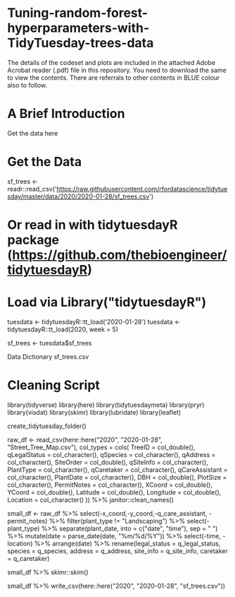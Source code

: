 # Tuning-random-forest-hyperparameters-with-TidyTuesday-trees-data
The details of the codeset and plots are included in the attached Adobe Acrobat reader (.pdf) file in this repository. 
You need to download the same to view the contents. There are referrals to other contents in BLUE colour also to follow.

A Brief Introduction
=====================

Get the data here

# Get the Data

sf_trees <- readr::read_csv('https://raw.githubusercontent.com/rfordatascience/tidytuesday/master/data/2020/2020-01-28/sf_trees.csv')

# Or read in with tidytuesdayR package (https://github.com/thebioengineer/tidytuesdayR)

# Load via Library("tidytuesdayR")

tuesdata <- tidytuesdayR::tt_load('2020-01-28') 
tuesdata <- tidytuesdayR::tt_load(2020, week = 5)


sf_trees <- tuesdata$sf_trees

Data Dictionary
sf_trees.csv


Cleaning Script
=================

library(tidyverse)
library(here)
library(tidytuesdaymeta)
library(pryr)
library(visdat)
library(skimr)
library(lubridate)
library(leaflet)

create_tidytuesday_folder()

raw_df <- read_csv(here::here("2020", "2020-01-28", "Street_Tree_Map.csv"),
                   col_types = 
                   cols(
                     TreeID = col_double(),
                     qLegalStatus = col_character(),
                     qSpecies = col_character(),
                     qAddress = col_character(),
                     SiteOrder = col_double(),
                     qSiteInfo = col_character(),
                     PlantType = col_character(),
                     qCaretaker = col_character(),
                     qCareAssistant = col_character(),
                     PlantDate = col_character(),
                     DBH = col_double(),
                     PlotSize = col_character(),
                     PermitNotes = col_character(),
                     XCoord = col_double(),
                     YCoord = col_double(),
                     Latitude = col_double(),
                     Longitude = col_double(),
                     Location = col_character()
                   )) %>% 
  janitor::clean_names()

small_df <- raw_df %>% 
  select(-x_coord,-y_coord,-q_care_assistant, -permit_notes) %>% 
  filter(plant_type != "Landscaping") %>% 
  select(-plant_type) %>% 
  separate(plant_date, into = c("date", "time"), sep = " ") %>% 
  mutate(date = parse_date(date, "%m/%d/%Y")) %>% 
  select(-time, -location) %>% 
  arrange(date) %>% 
  rename(legal_status = q_legal_status,
         species = q_species,
         address = q_address,
         site_info = q_site_info,
         caretaker = q_caretaker)

small_df %>% skimr::skim()

small_df %>% 
  write_csv(here::here("2020", "2020-01-28", "sf_trees.csv"))
